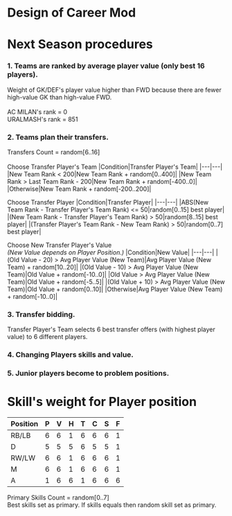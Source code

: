 # Design of Career Mod

# Next Season procedures
### 1. Teams are ranked by average player value (only best 16 players).
Weight of GK/DEF's player value higher than FWD because there are fewer high-value GK than high-value FWD.<br/><br/>
AC MILAN's rank = 0<br/>
URALMASH's rank = 851

### 2. Teams plan their transfers.
Transfers Count = random[6..16]<br/><br/>
Choose Transfer Player's Team
|Condition|Transfer Player's Team|
|---|---|
|New Team Rank < 200|New Team Rank + random[0..400]|
|New Team Rank > Last Team Rank - 200|New Team Rank + random[-400..0]|
|Otherwise|New Team Rank + random[-200..200]|

Choose Transfer Player
|Condition|Transfer Player|
|---|---|
|ABS(New Team Rank - Transfer Player's Team Rank) <= 50|random[0..15] best player|
|(New Team Rank - Transfer Player's Team Rank) > 50|random[8..15] best player|
|(Transfer Player's Team Rank - New Team Rank) > 50|random[0..7] best player|

Choose New Transfer Player's Value<br/>
_(New Value depends on Player Position.)_
|Condition|New Value|
|---|---|
|(Old Value - 20) > Avg Player Value (New Team)|Avg Player Value (New Team) + random[10..20]|
|(Old Value - 10) > Avg Player Value (New Team)|Old Value + random[-10..0]|
|Old Value > Avg Player Value (New Team)|Old Value + random[-5..5]|
|(Old Value + 10) > Avg Player Value (New Team)|Old Value + random[0..10]|
|Otherwise|Avg Player Value (New Team) + random[-10..0]|

### 3. Transfer bidding.
Transfer Player's Team selects 6 best transfer offers (with highest player value) to 6 different players.

### 4. Changing Players skills and value.

### 5. Junior players become to problem positions. 

# Skill's weight for Player position
|Position|P|V|H|T|C|S|F|
|---|---|---|---|---|---|---|---|
|RB/LB|6|6|1|6|6|6|1|
|D|5|5|5|6|5|5|1|
|RW/LW|6|6|1|6|6|6|1|
|M|6|6|1|6|6|6|1|
|A|1|6|6|1|6|6|6|

Primary Skills Count = random[0..7]<br/>
Best skills set as primary. If skills equals then random skill set as primary.
